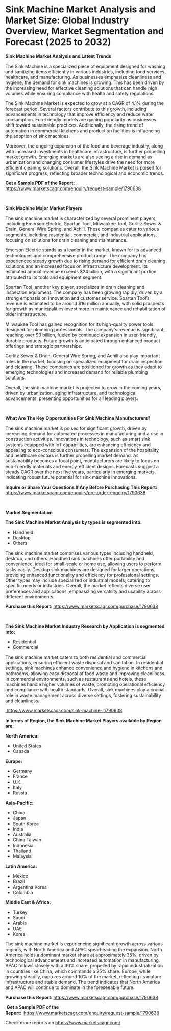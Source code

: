 <p><h1>Sink Machine Market Analysis and Market Size: Global Industry Overview, Market Segmentation and Forecast (2025 to 2032)</h1></p><p><strong>Sink Machine Market Analysis and Latest Trends</strong></p>
<p><p>The Sink Machine is a specialized piece of equipment designed for washing and sanitizing items efficiently in various industries, including food services, healthcare, and manufacturing. As businesses emphasize cleanliness and hygiene, the demand for sink machines is growing. This has been driven by the increasing need for effective cleaning solutions that can handle high volumes while ensuring compliance with health and safety regulations.</p><p>The Sink Machine Market is expected to grow at a CAGR of 4.1% during the forecast period. Several factors contribute to this growth, including advancements in technology that improve efficiency and reduce water consumption. Eco-friendly models are gaining popularity as businesses shift toward sustainable practices. Additionally, the rising trend of automation in commercial kitchens and production facilities is influencing the adoption of sink machines.</p><p>Moreover, the ongoing expansion of the food and beverage industry, along with increased investments in healthcare infrastructure, is further propelling market growth. Emerging markets are also seeing a rise in demand as urbanization and changing consumer lifestyles drive the need for more efficient cleaning solutions. Overall, the Sink Machine Market is poised for significant progress, reflecting broader technological and economic trends.</p></p>
<p><strong>Get a Sample PDF of the Report:&nbsp;</strong> <a href="https://www.marketscagr.com/enquiry/request-sample/1790638?utm_campaign=2939&utm_medium=2&utm_source=Github&utm_content=ia&utm_term=10042025&utm_id=sink-machine">https://www.marketscagr.com/enquiry/request-sample/1790638</a></p>
<p>&nbsp;</p>
<p><strong>Sink Machine Major Market Players</strong></p>
<p><p>The sink machine market is characterized by several prominent players, including Emerson Electric, Spartan Tool, Milwaukee Tool, Gorlitz Sewer & Drain, General Wire Spring, and Achill. These companies cater to various segments, including residential, commercial, and industrial applications, focusing on solutions for drain cleaning and maintenance.</p><p>Emerson Electric stands as a leader in the market, known for its advanced technologies and comprehensive product range. The company has experienced steady growth due to rising demand for efficient drain cleaning solutions and an increased focus on infrastructure development. Its estimated annual revenue exceeds $24 billion, with a significant portion attributed to its tools and equipment segment.</p><p>Spartan Tool, another key player, specializes in drain cleaning and inspection equipment. The company has been growing rapidly, driven by a strong emphasis on innovation and customer service. Spartan Tool’s revenue is estimated to be around $16 million annually, with solid prospects for growth as municipalities invest more in maintenance and rehabilitation of older infrastructure.</p><p>Milwaukee Tool has gained recognition for its high-quality power tools designed for plumbing professionals. The company's revenue is significant, reaching over $3 billion, fueled by continued expansion in user-friendly, durable products. Future growth is anticipated through enhanced product offerings and strategic partnerships.</p><p>Gorlitz Sewer & Drain, General Wire Spring, and Achill also play important roles in the market, focusing on specialized equipment for drain inspection and cleaning. These companies are positioned for growth as they adapt to emerging technologies and increased demand for reliable plumbing solutions.</p><p>Overall, the sink machine market is projected to grow in the coming years, driven by urbanization, aging infrastructure, and technological advancements, presenting opportunities for all leading players.</p></p>
<p>&nbsp;</p>
<p><strong>What Are The Key Opportunities For Sink Machine Manufacturers?</strong></p>
<p><p>The sink machine market is poised for significant growth, driven by increasing demand for automated processes in manufacturing and a rise in construction activities. Innovations in technology, such as smart sink systems equipped with IoT capabilities, are enhancing efficiency and appealing to eco-conscious consumers. The expansion of the hospitality and healthcare sectors is further propelling market demand. As sustainability becomes a focal point, manufacturers are likely to focus on eco-friendly materials and energy-efficient designs. Forecasts suggest a steady CAGR over the next five years, particularly in emerging markets, indicating robust future potential for sink machine innovations.</p></p>
<p><strong>Inquire or Share Your Questions If Any Before Purchasing This Report:</strong> <a href="https://www.marketscagr.com/enquiry/pre-order-enquiry/1790638?utm_campaign=2939&utm_medium=2&utm_source=Github&utm_content=ia&utm_term=10042025&utm_id=sink-machine">https://www.marketscagr.com/enquiry/pre-order-enquiry/1790638</a></p>
<p>&nbsp;</p>
<p><strong>Market Segmentation</strong></p>
<p><strong>The Sink Machine Market Analysis by types is segmented into:</strong></p>
<p><ul><li>Handheld</li><li>Desktop</li><li>Others</li></ul></p>
<p><p>The sink machine market comprises various types including handheld, desktop, and others. Handheld sink machines offer portability and convenience, ideal for small-scale or home use, allowing users to perform tasks easily. Desktop sink machines are designed for larger operations, providing enhanced functionality and efficiency for professional settings. Other types may include specialized or industrial models, catering to specific needs or industries. Overall, the market reflects diverse user preferences and applications, emphasizing versatility and usability across different environments.</p></p>
<p><strong>Purchase this Report:&nbsp;</strong><a href="https://www.marketscagr.com/purchase/1790638?utm_campaign=2939&utm_medium=2&utm_source=Github&utm_content=ia&utm_term=10042025&utm_id=sink-machine">https://www.marketscagr.com/purchase/1790638</a></p>
<p>&nbsp;</p>
<p><strong>The Sink Machine Market Industry Research by Application is segmented into:</strong></p>
<p><ul><li>Residential</li><li>Commercial</li></ul></p>
<p><p>The sink machine market caters to both residential and commercial applications, ensuring efficient waste disposal and sanitation. In residential settings, sink machines enhance convenience and hygiene in kitchens and bathrooms, allowing easy disposal of food waste and improving cleanliness. In commercial environments, such as restaurants and hotels, these machines handle higher volumes of waste, promoting operational efficiency and compliance with health standards. Overall, sink machines play a crucial role in waste management across diverse settings, fostering sustainability and cleanliness.</p></p>
<p><a href="https://www.marketscagr.com/sink-machine-r1790638?utm_campaign=2939&utm_medium=2&utm_source=Github&utm_content=ia&utm_term=10042025&utm_id=sink-machine">&nbsp;https://www.marketscagr.com/sink-machine-r1790638</a></p>
<p><strong>In terms of Region, the Sink Machine Market Players available by Region are:</strong></p>
<p>
    <p> <strong> North America: </strong>
        <ul>
            <li>United States</li>
            <li>Canada</li>
        </ul>
        </p> 
    <p> <strong> Europe: </strong>
        <ul>
            <li>Germany</li>
            <li>France</li>
            <li>U.K.</li>
            <li>Italy</li>
            <li>Russia</li>
        </ul>
        </p> 
    <p> <strong> Asia-Pacific: </strong>
        <ul>
            <li>China</li>
            <li>Japan</li>
            <li>South Korea</li>
            <li>India</li>
            <li>Australia</li>
            <li>China Taiwan</li>
            <li>Indonesia</li>
            <li>Thailand</li>
            <li>Malaysia</li>
        </ul>
        </p> 
    <p> <strong> Latin America: </strong>
        <ul>
            <li>Mexico</li>
            <li>Brazil</li>
            <li>Argentina Korea</li>
            <li>Colombia</li>
        </ul>
        </p> 
    <p> <strong> Middle East & Africa: </strong>
        <ul>
            <li>Turkey</li>
            <li>Saudi</li>
            <li>Arabia</li>
            <li>UAE</li>
            <li>Korea</li>
        </ul>
    </p>
    </p>
<p><p>The sink machine market is experiencing significant growth across various regions, with North America and APAC spearheading the expansion. North America holds a dominant market share at approximately 35%, driven by technological advancements and increased automation in manufacturing. APAC follows closely with a 30% share, propelled by rapid industrialization in countries like China, which commands a 25% share. Europe, while growing steadily, captures around 10% of the market, reflecting its mature infrastructure and stable demand. The trend indicates that North America and APAC will continue to dominate in the foreseeable future.</p></p>
<p><strong>Purchase this Report: </strong><a href="https://www.marketscagr.com/purchase/1790638?utm_campaign=2939&utm_medium=2&utm_source=Github&utm_content=ia&utm_term=10042025&utm_id=sink-machine">https://www.marketscagr.com/purchase/1790638</a></p>
<p>&nbsp;<strong>Get a Sample PDF of the Report:&nbsp;&nbsp;</strong><a href="https://www.marketscagr.com/enquiry/request-sample/1790638?utm_campaign=2939&utm_medium=2&utm_source=Github&utm_content=ia&utm_term=10042025&utm_id=sink-machine">https://www.marketscagr.com/enquiry/request-sample/1790638</a></p>
<p><strong></strong></p>
<p>Check more reports on <a href="https://www.marketscagr.com/?utm_campaign=2939&utm_medium=2&utm_source=Github&utm_content=ia&utm_term=10042025&utm_id=sink-machine">https://www.marketscagr.com/</a></p>